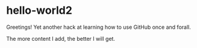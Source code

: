 # hello-world2

Greetings! Yet another hack at learning how to use GitHub once and forall.

The more content I add, the better I will get.
